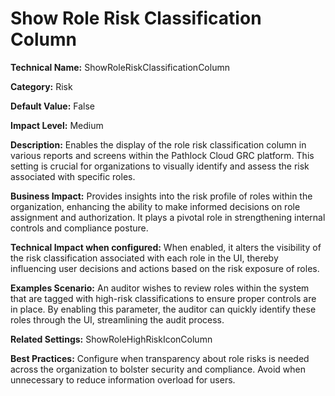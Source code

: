 # Show Role Risk Classification Column

**Technical Name:** ShowRoleRiskClassificationColumn

**Category:** Risk

**Default Value:** False

**Impact Level:** Medium

**Description:** Enables the display of the role risk classification column in various reports and screens within the Pathlock Cloud GRC platform. This setting is crucial for organizations to visually identify and assess the risk associated with specific roles.

**Business Impact:** Provides insights into the risk profile of roles within the organization, enhancing the ability to make informed decisions on role assignment and authorization. It plays a pivotal role in strengthening internal controls and compliance posture.

**Technical Impact when configured:** When enabled, it alters the visibility of the risk classification associated with each role in the UI, thereby influencing user decisions and actions based on the risk exposure of roles.

**Examples Scenario:** An auditor wishes to review roles within the system that are tagged with high-risk classifications to ensure proper controls are in place. By enabling this parameter, the auditor can quickly identify these roles through the UI, streamlining the audit process.

**Related Settings:** ShowRoleHighRiskIconColumn

**Best Practices:** Configure when transparency about role risks is needed across the organization to bolster security and compliance. Avoid when unnecessary to reduce information overload for users.